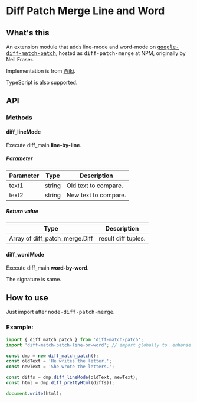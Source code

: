 Diff Patch Merge Line and Word
====

What's this
----

An extension module that adds line-mode and word-mode on <tt>[google-diff-match-patch](https://code.google.com/archive/p/google-diff-match-patch/)</tt>, 
hosted as <tt>diff-patch-merge</tt> at NPM, originally by Neil Fraser.

Implementation is from [Wiki](
https://code.google.com/archive/p/google-diff-match-patch/wikis/LineOrWordDiffs.wiki).

TypeScript is also supported.

API
----

### Methods

#### diff\_lineMode

Execute diff\_main __line-by-line__.

##### Parameter

|Parameter|Type  |Description|
|---------|------|-----------|
|text1    |string|Old text to compare.|
|text2    |string|New text to compare.|

##### Return value

|Type|Description|
|----|-----------|
|Array of diff\_patch\_merge.Diff|result diff tuples.|


#### diff\_wordMode

Execute diff\_main __word-by-word__.

The signature is same.

How to use
----

Just import after <tt>node-diff-patch-merge</tt>.

### Example:

```javascript
import { diff_match_patch } from 'diff-match-patch';
import 'diff-match-patch-line-or-word'; // import globally to  enhanse the class.

const dmp = new diff_match_patch();
const oldText = 'He writes the letter.';
const newText = 'She wrote the letters.';

const diffs = dmp.diff_lineMode(oldText, newText);
const html = dmp.diff_prettyHtml(diffs));

document.write(html);
```
